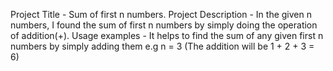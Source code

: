 Project Title - Sum of first n numbers.
Project Description - In the given n numbers, I found the sum of first n numbers by simply doing the operation of addition(+).
Usage examples - It helps to find the sum of any given first n numbers by simply adding them e.g n = 3 (The addition will be 1 + 2 + 3 = 6)

